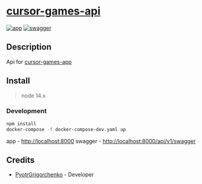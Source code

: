 # [cursor-games-api](https://cursor-games-api.herokuapp.com/)
[![app](https://img.shields.io/badge/deploy-passing-green)](https://cursor-games-api.herokuapp.com/)
[![swagger](https://img.shields.io/badge/docs-swagger-green)](https://cursor-games-api.herokuapp.com/api/v1/swagger/)

## Description

Api for [cursor-games-app](https://github.com/PyotrGrogorchenko/cursor-games-app)

## Install

> node 14.x

### Development

```bash
npm install
docker-compose -f docker-compose-dev.yaml up
```
app - [http://localhost:8000](http://localhost:8000)
swagger - [http://localhost:8000/api/v1/swagger](http://localhost:8000)

## Credits

* [PyotrGrigorchenko](https://github.com/PyotrGrogorchenko) - Developer

